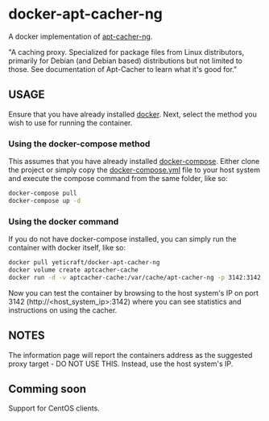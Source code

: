 # docker-apt-cacher-ng

A docker implementation of [apt-cacher-ng](https://www.unix-ag.uni-kl.de/~bloch/acng/).

"A caching proxy. Specialized for package files from Linux distributors, primarily for Debian (and Debian based) distributions but not limited to those. See documentation of Apt-Cacher to learn what it's good for."

## USAGE

Ensure that you have already installed [docker](https://docs.docker.com/engine/installation/). Next, select the method you wish to use for running the container.

### Using the docker-compose method

This assumes that you have already installed [docker-compose](https://docs.docker.com/compose/install/). Either clone the project or simply copy the [docker-compose.yml](https://raw.githubusercontent.com/growlf/docker-apt-cacher-ng/master/docker-compose.yml) file to your host system and execute the compose command from the same folder, like so:

```sh
docker-compose pull
docker-compose up -d
```

### Using the docker command

If you do not have docker-compose installed, you can simply run the container with docker itself, like so:

```sh
docker pull yeticraft/docker-apt-cacher-ng
docker volume create aptcacher-cache
docker run -d -v aptcacher-cache:/var/cache/apt-cacher-ng -p 3142:3142 --name=aptcacher -it yeticraft/docker-apt-cacher-ng
```

Now you can test the container by browsing to the host system's IP on port 3142 (http://<host_system_ip>:3142) where you can see statistics and instructions on using the cacher.

## NOTES

The information page will report the containers address as the suggested proxy target - DO NOT USE THIS.  Instead, use the host system's IP.

## Comming soon

Support for CentOS clients.
